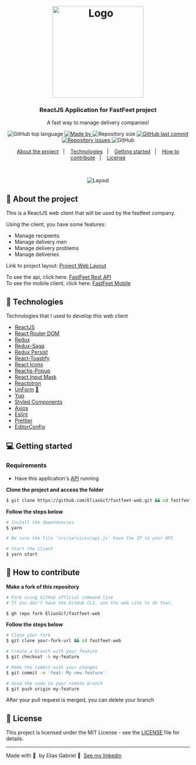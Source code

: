 <h1 align="center">
  <img src="https://res.cloudinary.com/eliasgcf/image/upload/v1590249783/fastfeet/logo_erpvwm.svg" alt="Logo" width="250px">
</h1>

<h3 align="center">
	ReactJS Application for FastFeet project
</h3>

<p align="center">
  A fast way to manage delivery companies!
</p>

<p align="center">
  <img alt="GitHub top language" src="https://img.shields.io/github/languages/top/EliasGcf/fastfeet-web?color=%237D40E7">

  <a href="https://www.linkedin.com/in/eliasgcf/" target="_blank" rel="noopener noreferrer">
    <img alt="Made by" src="https://img.shields.io/badge/made%20by-elias%20gabriel-%237D40E7">
  </a>

  <img alt="Repository size" src="https://img.shields.io/github/repo-size/EliasGcf/fastfeet-web?color=%237D40E7">

  <a href="https://github.com/EliasGcf/fastfeet-web/commits/master">
    <img alt="GitHub last commit" src="https://img.shields.io/github/last-commit/EliasGcf/fastfeet-web?color=%237D40E7">
  </a>

  <a href="https://github.com/EliasGcf/fastfeet-web/issues">
    <img alt="Repository issues" src="https://img.shields.io/github/issues/EliasGcf/fastfeet-web?color=%237D40E7">
  </a>

  <img alt="GitHub" src="https://img.shields.io/github/license/EliasGcf/fastfeet-web?color=%237D40E7">
</p>

<p align="center">
  <a href="#-about-the-project">About the project</a>&nbsp;&nbsp;&nbsp;|&nbsp;&nbsp;&nbsp;
  <a href="#-technologies">Technologies</a>&nbsp;&nbsp;&nbsp;|&nbsp;&nbsp;&nbsp;
  <a href="#-getting-started">Getting started</a>&nbsp;&nbsp;&nbsp;|&nbsp;&nbsp;&nbsp;
  <a href="#-how-to-contribute">How to contribute</a>&nbsp;&nbsp;&nbsp;|&nbsp;&nbsp;&nbsp;
  <a href="#-license">License</a>
</p>

</br>

<p align="center">
  <img alt="Layout" src="https://res.cloudinary.com/eliasgcf/image/upload/v1592072868/fastfeet/layout-fastfeet_llbyr5.gif">
</p>

## 🚚 About the project

This is a ReactJS web client that will be used by the fastfeet company.

Using the client, you have some features:

- Manage recipients
- Manage delivery men
- Manage delivery problems
- Manage deliveries

Link to project layout: [Project Web Layout](https://xd.adobe.com/view/62e829fc-4f10-4ac8-70d2-d39b429d43ee-14d9/grid/)

To see the api, click here: [FastFeet Rest API](https://github.com/EliasGcf/fastfeet-api)<br />
To see the mobile client, click here: [FastFeet Mobile](https://github.com/EliasGcf/fastfeet-mobile)

## 🚀 Technologies

Technologies that I used to develop this web client

- [ReactJS](https://reactjs.org/)
- [React Router DOM](https://reacttraining.com/react-router/)
- [Redux](https://redux.js.org/)
- [Redux-Saga](https://redux-saga.js.org/)
- [Redux Persist](https://github.com/rt2zz/redux-persist)
- [React-Toastify](https://github.com/fkhadra/react-toastify)
- [React Icons](https://react-icons.netlify.com/#/)
- [Reactjs-Popup](https://react-popup.elazizi.com/)
- [React Input Mask](https://github.com/sanniassin/react-input-mask)
- [Reactotron](https://github.com/infinitered/reactotron)
- [UnForm](https://unform.dev/) [💜](https://rocketseat.com.br/)
- [Yup](https://github.com/jquense/yup)
- [Styled Components](https://styled-components.com/)
- [Axios](https://github.com/axios/axios)
- [Eslint](https://eslint.org/)
- [Prettier](https://prettier.io/)
- [EditorConfig](https://editorconfig.org/)

## 💻 Getting started

### Requirements

- Have this application's [API](https://github.com/EliasGcf/fastfeet-api) running

**Clone the project and access the folder**

```bash
$ git clone https://github.com/EliasGcf/fastfeet-web.git && cd fastfeet-web
```

**Follow the steps below**

```bash
# Install the dependencies
$ yarn

# Be sure the file 'src/services/api.js' have the IP to your API

# Start the client
$ yarn start
```

## 🤔 How to contribute

**Make a fork of this repository**

```bash
# Fork using GitHub official command line
# If you don't have the GitHub CLI, use the web site to do that.

$ gh repo fork EliasGcf/fastfeet-web
```

**Follow the steps below**

```bash
# Clone your fork
$ git clone your-fork-url && cd fastfeet-web

# Create a branch with your feature
$ git checkout -b my-feature

# Make the commit with your changes
$ git commit -m 'feat: My new feature'

# Send the code to your remote branch
$ git push origin my-feature
```

After your pull request is merged, you can delete your branch

## 📝 License

This project is licensed under the MIT License - see the [LICENSE](LICENSE) file for details.

---

Made with 💜&nbsp; by Elias Gabriel 👋 &nbsp;[See my linkedin](https://www.linkedin.com/in/eliasgcf/)
